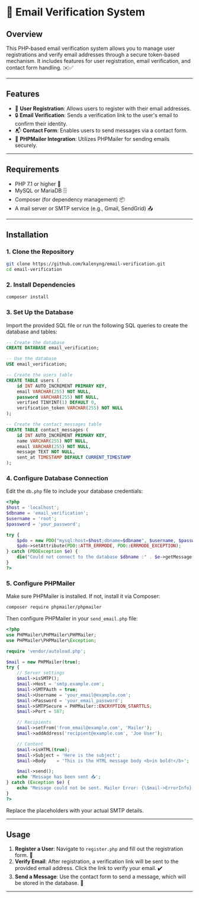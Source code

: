 
# 📧 Email Verification System

## Overview

This PHP-based email verification system allows you to manage user registrations and verify email addresses through a secure token-based mechanism. It includes features for user registration, email verification, and contact form handling. ✉️✅

---

## Features

- 📝 **User Registration**: Allows users to register with their email addresses.
- 🔒 **Email Verification**: Sends a verification link to the user's email to confirm their identity.
- 📬 **Contact Form**: Enables users to send messages via a contact form.
- 📧 **PHPMailer Integration**: Utilizes PHPMailer for sending emails securely.

---

## Requirements

- PHP 7.1 or higher 🐘
- MySQL or MariaDB 🗄️
- Composer (for dependency management) 📦
- A mail server or SMTP service (e.g., Gmail, SendGrid) 📤

---

## Installation

### 1. Clone the Repository

```bash
git clone https://github.com/kalenyng/email-verification.git
cd email-verification
```

### 2. Install Dependencies

```bash
composer install
```

### 3. Set Up the Database

Import the provided SQL file or run the following SQL queries to create the database and tables:

```sql
-- Create the database
CREATE DATABASE email_verification;

-- Use the database
USE email_verification;

-- Create the users table
CREATE TABLE users (
    id INT AUTO_INCREMENT PRIMARY KEY,
    email VARCHAR(255) NOT NULL,
    password VARCHAR(255) NOT NULL,
    verified TINYINT(1) DEFAULT 0,
    verification_token VARCHAR(255) NOT NULL
);

-- Create the contact_messages table
CREATE TABLE contact_messages (
    id INT AUTO_INCREMENT PRIMARY KEY,
    name VARCHAR(255) NOT NULL,
    email VARCHAR(255) NOT NULL,
    message TEXT NOT NULL,
    sent_at TIMESTAMP DEFAULT CURRENT_TIMESTAMP
);
```

### 4. Configure Database Connection

Edit the `db.php` file to include your database credentials:

```php
<?php
$host = 'localhost';
$dbname = 'email_verification';
$username = 'root';
$password = 'your_password';

try {
    $pdo = new PDO("mysql:host=$host;dbname=$dbname", $username, $password);
    $pdo->setAttribute(PDO::ATTR_ERRMODE, PDO::ERRMODE_EXCEPTION);
} catch (PDOException $e) {
    die("Could not connect to the database $dbname :" . $e->getMessage());
}
?>
```

### 5. Configure PHPMailer

Make sure PHPMailer is installed. If not, install it via Composer:

```bash
composer require phpmailer/phpmailer
```

Then configure PHPMailer in your `send_email.php` file:

```php
<?php
use PHPMailer\PHPMailer\PHPMailer;
use PHPMailer\PHPMailer\Exception;

require 'vendor/autoload.php';

$mail = new PHPMailer(true);
try {
    // Server settings
    $mail->isSMTP();
    $mail->Host = 'smtp.example.com';
    $mail->SMTPAuth = true;
    $mail->Username = 'your_email@example.com';
    $mail->Password = 'your_email_password';
    $mail->SMTPSecure = PHPMailer::ENCRYPTION_STARTTLS;
    $mail->Port = 587;

    // Recipients
    $mail->setFrom('from_email@example.com', 'Mailer');
    $mail->addAddress('recipient@example.com', 'Joe User');

    // Content
    $mail->isHTML(true);
    $mail->Subject = 'Here is the subject';
    $mail->Body    = 'This is the HTML message body <b>in bold!</b>';

    $mail->send();
    echo 'Message has been sent 📤';
} catch (Exception $e) {
    echo "Message could not be sent. Mailer Error: {\$mail->ErrorInfo} ❌";
}
?>
```

Replace the placeholders with your actual SMTP details.

---

## Usage

1. **Register a User**: Navigate to `register.php` and fill out the registration form. 📝
2. **Verify Email**: After registration, a verification link will be sent to the provided email address. Click the link to verify your email. ✔️
3. **Send a Message**: Use the contact form to send a message, which will be stored in the database. 💬

---
